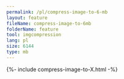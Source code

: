 ```yaml
---
permalink: /pl/compress-image-to-6-mb
layout: feature
fileName: compress-image-to-6mb
folderName: feature
tool: imgcompression
lang: pl
size: 6144
type: mb
---
```


{%- include compress-image-to-X.html -%}
